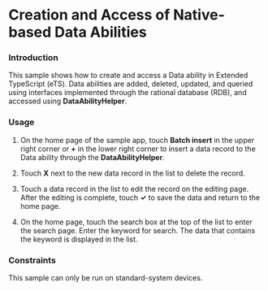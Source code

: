 # Creation and Access of Native-based Data Abilities



### Introduction

This sample shows how to create and access a Data ability in Extended TypeScript (eTS). Data abilities are added, deleted, updated, and queried using interfaces implemented through the rational database (RDB), and accessed using **DataAbilityHelper**.

### Usage

1. On the home page of the sample app, touch **Batch insert** in the upper right corner or **+** in the lower right corner to insert a data record to the Data ability through the **DataAbilityHelper**.

2. Touch **X** next to the new data record in the list to delete the record.

3. Touch a data record in the list to edit the record on the editing page. After the editing is complete, touch **✓** to save the data and return to the home page.

4. On the home page, touch the search box at the top of the list to enter the search page. Enter the keyword for search. The data that contains the keyword is displayed in the list.



### Constraints

This sample can only be run on standard-system devices.
